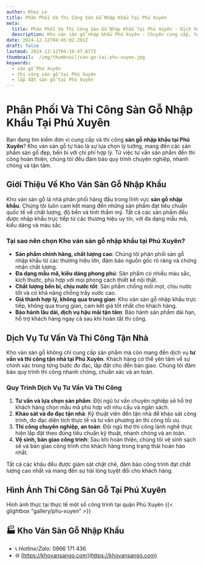 ```yaml
---
author: Khoi Le
title: Phân Phối Và Thi Công Sàn Gỗ Nhập Khẩu Tại Phú Xuyên
meta:
  title: Phân Phối Và Thi Công Sàn Gỗ Nhập Khẩu Tại Phú Xuyên - Dịch Vụ Tận Nhà Uy Tín
  description: Kho ván sàn gỗ nhập khẩu Phú Xuyên - Chuyên cung cấp, tư vấn và thi công sàn gỗ công nghiệp chất lượng cao. Dịch vụ tận nhà chuyên nghiệp, giá thành hợp lý.
date: 2024-12-12T04:45:02.291Z
draft: false
lastmod: 2024-12-12T04:19:47.677Z
thumbnail:  /img/thumbnail/san-go-tai-phu-xuyen.jpg
keywords:
  - sàn gỗ Phú Xuyên
  - thi công sàn gỗ tại Phú Xuyên
  - lắp đặt sàn gỗ tại Phú Xuyên
---
```


# Phân Phối Và Thi Công Sàn Gỗ Nhập Khẩu Tại Phú Xuyên

Bạn đang tìm kiếm đơn vị cung cấp và thi công **sàn gỗ nhập khẩu tại Phú Xuyên**? Kho ván sàn gỗ tự hào là sự lựa chọn lý tưởng, mang đến các sản phẩm sàn gỗ đẹp, bền bỉ với chi phí hợp lý. Từ việc tư vấn sản phẩm đến thi công hoàn thiện, chúng tôi đều đảm bảo quy trình chuyên nghiệp, nhanh chóng và tận tâm.

## Giới Thiệu Về Kho Ván Sàn Gỗ Nhập Khẩu

Kho ván sàn gỗ là nhà phân phối hàng đầu trong lĩnh vực **sàn gỗ nhập khẩu**. Chúng tôi luôn cam kết mang đến những sản phẩm đạt tiêu chuẩn quốc tế về chất lượng, độ bền và tính thẩm mỹ. Tất cả các sản phẩm đều được nhập khẩu trực tiếp từ các thương hiệu uy tín, với đa dạng mẫu mã, kiểu dáng và màu sắc.

### Tại sao nên chọn **Kho ván sàn gỗ nhập khẩu tại Phú Xuyên**?

- **Sản phẩm chính hãng, chất lượng cao**: Chúng tôi phân phối sàn gỗ nhập khẩu từ các thương hiệu lớn, đảm bảo nguồn gốc rõ ràng và chứng nhận chất lượng.
- **Đa dạng mẫu mã, kiểu dáng phong phú**: Sản phẩm có nhiều màu sắc, kích thước, phù hợp với mọi phong cách thiết kế nội thất.
- **Chất lượng bền bỉ, chịu nước tốt**: Sản phẩm chống mối mọt, chịu nước tốt và có khả năng chống trầy xước cao.
- **Giá thành hợp lý, không qua trung gian**: Kho ván sàn gỗ nhập khẩu trực tiếp, không qua trung gian, cam kết giá tốt nhất cho khách hàng.
- **Bảo hành lâu dài, dịch vụ hậu mãi tận tâm**: Bảo hành sản phẩm dài hạn, hỗ trợ khách hàng ngay cả sau khi hoàn tất thi công.

## Dịch Vụ Tư Vấn Và Thi Công Tận Nhà

Kho ván sàn gỗ không chỉ cung cấp sản phẩm mà còn mang đến dịch vụ **tư vấn và thi công tận nhà tại Phú Xuyên**. Khách hàng có thể yên tâm về sự chính xác trong từng bước đo đạc, lắp đặt cho đến bàn giao. Chúng tôi đảm bảo quy trình thi công nhanh chóng, chuẩn xác và an toàn.

### Quy Trình Dịch Vụ Tư Vấn Và Thi Công

1. **Tư vấn và lựa chọn sản phẩm**: Đội ngũ tư vấn chuyên nghiệp sẽ hỗ trợ khách hàng chọn mẫu mã phù hợp với nhu cầu và ngân sách.
2. **Khảo sát và đo đạc tận nhà**: Kỹ thuật viên đến tận nhà để khảo sát công trình, đo đạc diện tích thực tế và tư vấn phương án thi công tối ưu.
3. **Thi công chuyên nghiệp, an toàn**: Đội ngũ thợ thi công lành nghề thực hiện lắp đặt theo đúng tiêu chuẩn kỹ thuật, nhanh chóng và an toàn.
4. **Vệ sinh, bàn giao công trình**: Sau khi hoàn thiện, chúng tôi vệ sinh sạch sẽ và bàn giao công trình cho khách hàng trong trạng thái hoàn hảo nhất.

Tất cả các khâu đều được giám sát chặt chẽ, đảm bảo công trình đạt chất lượng cao nhất và mang đến sự hài lòng tuyệt đối cho khách hàng.

## Hình Ảnh Thi Công Sàn Gỗ Tại Phú Xuyên

Hình ảnh thực tại thực tế một số công trình tại quận Phú Xuyên
{{< glightbox "gallery/phu-xuyen" >}}

## 🏭 Kho Ván Sàn Gỗ Nhập Khẩu

- 📞 *Hotline/Zalo:*  0966 171 436
- 🌐 [https://khovansango.com](https://khovansango.com)
